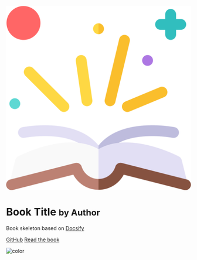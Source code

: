 <!-- _coverpage.md -->

<!-- logo image -->
![logo](_media/icon.svg ':size=150')

# Book Title <small>by Author</small>

Book skeleton based on [Docsify](https://docsify.js.org/)

[GitHub](https://github.com/kelimuttu/docsify-book-skeleton)
[Read the book](#main)

<!-- background color -->
![color](#f0f0f0)